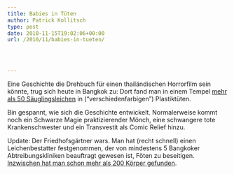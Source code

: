 ```yaml
---
title: Babies in Tüten
author: Patrick Kollitsch
type: post
date: 2010-11-15T19:02:06+00:00
url: /2010/11/babies-in-tueten/




---
```

Eine Geschichte die Drehbuch für einen thailändischen Horrorfilm sein könnte, trug sich heute in Bangkok zu: Dort fand man in einem Tempel [mehr als 50 Säuglingsleichen][1] in (&#8220;verschiedenfarbigen&#8221;) Plastiktüten. 

Bin gespannt, wie sich die Geschichte entwickelt. Normalerweise kommt noch ein Schwarze Magie praktizierender Mönch, eine schwangere tote Krankenschwester und ein Transvestit als Comic Relief hinzu.

Update: Der Friedhofsgärtner wars. Man hat (recht schnell) einen Leichenbestatter festgenommen, der von mindestens 5 Bangkoker Abtreibungskliniken beauftragt gewesen ist, Föten zu beseitigen. [Inzwischen hat man schon mehr als 200 Körper gefunden][2].

 [1]: http://www.bangkokpost.com/breakingnews/206687/more-than-50-infant-corpses-found-in-temple
 [2]: http://www.nationmultimedia.com/home/Undertaker-arrested-for-hiding-some-200-foetuses-i-30142379.html